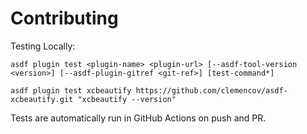 # Contributing

Testing Locally:

```shell
asdf plugin test <plugin-name> <plugin-url> [--asdf-tool-version <version>] [--asdf-plugin-gitref <git-ref>] [test-command*]

asdf plugin test xcbeautify https://github.com/clemencov/asdf-xcbeautify.git "xcbeautify --version"
```

Tests are automatically run in GitHub Actions on push and PR.

